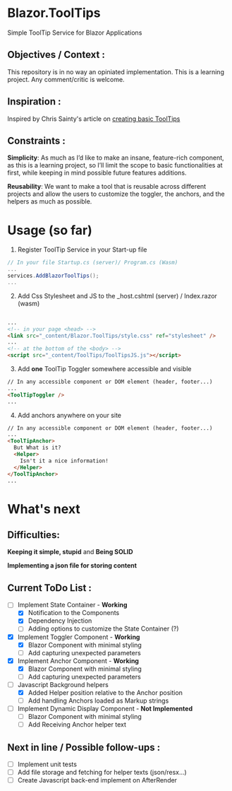 # Blazor.ToolTips
Simple ToolTip Service for Blazor Applications

## Objectives / Context :
This repository is in no way an opiniated implementation.
This is a learning project. Any comment/critic is welcome. 

## Inspiration :
Inspired by Chris Sainty's article on [creating basic ToolTips](https://chrissainty.com/building-a-simple-tooltip-component-for-blazor-in-under-10-lines-of-code/)

## Constraints :
**Simplicity**: As much as I’d like to make an insane, feature-rich component, as this is a learning project, so I’ll limit the scope to basic functionalities at first, while keeping in mind possible future features additions.

**Reusability**: We want to make a tool that is reusable across different projects and allow the users to customize the toggler, the anchors, and the helpers as much as possible.

# Usage (so far)

1. Register ToolTip Service in your Start-up file

```csharp Cancel changes
// In your file Startup.cs (server)/ Program.cs (Wasm)
...
services.AddBlazorToolTips();
...
```


2. Add Css Stylesheet and JS to the _host.cshtml (server) / Index.razor (wasm)

```html

...
<!-- in your page <head> --> 
<link src="_content/Blazor.ToolTips/style.css" ref="stylesheet" />
...
<!-- at the bottom of the <body> -->
<script src="_content/ToolTips/ToolTipsJS.js"></script>
```


3. Add **one** ToolTip Toggler somewhere accessible and visible
```html
// In any accessible component or DOM element (header, footer...)
...
<ToolTipToggler />
...
```


4. Add anchors anywhere on your site

```html 
// In any accessible component or DOM element (header, footer...)
...
<ToolTipAnchor>
  But What is it?
  <Helper>
    Isn't it a nice information!
  </Helper>
</ToolTipAnchor>
...
```



# What's next

## Difficulties:
**Keeping it simple, stupid** and **Being SOLID**

**Implementing a json file for storing content**

## Current ToDo List :
- [ ] Implement State Container - **Working**
  - [X] Notification to the Components
  - [X] Dependency Injection
  - [ ] Adding options to customize the State Container (?)
- [X] Implement Toggler Component  - **Working**
  - [X] Blazor Component with minimal styling
  - [ ] Add capturing unexpected parameters  
- [X] Implement Anchor Component - **Working**
  - [X] Blazor Component with minimal styling
  - [ ] Add capturing unexpected parameters 
- [ ] Javascript Background helpers
  - [X] Added Helper position relative to the Anchor position
  - [ ] Add handling Anchors loaded as Markup strings 
- [ ] Implement Dynamic Display Component - **Not Implemented**
  - [ ] Blazor Component with minimal styling
  - [ ] Add Receiving Anchor helper text

## Next in line / Possible follow-ups :
- [ ] Implement unit tests
- [ ] Add file storage and fetching for helper texts (json/resx...)
- [ ] Create Javascript back-end implement on AfterRender
